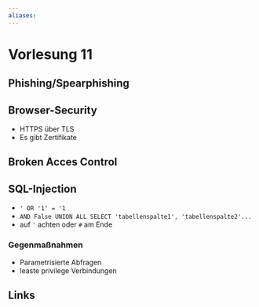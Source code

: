 ```yaml
---
aliases: 
---
```

# Vorlesung 11 
## Phishing/Spearphishing
## Browser-Security
- HTTPS über TLS
- Es gibt Zertifikate
## Broken Acces Control
## SQL-Injection
- `' OR '1' = '1`
- `AND False UNION ALL SELECT 'tabellenspalte1', 'tabellenspalte2'...`
- auf `'` achten oder `#` am Ende
### Gegenmaßnahmen
- Parametrisierte Abfragen
- leaste privilege Verbindungen
## Links